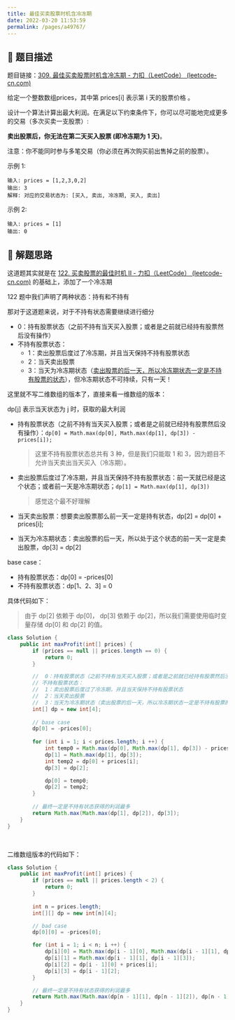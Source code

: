 ```yaml
---
title: 最佳买卖股票时机含冷冻期
date: 2022-03-20 11:53:59
permalink: /pages/a49767/
---
```


## 📃 题目描述

题目链接：[309. 最佳买卖股票时机含冷冻期 - 力扣（LeetCode） (leetcode-cn.com)](https://leetcode-cn.com/problems/best-time-to-buy-and-sell-stock-with-cooldown/)

给定一个整数数组prices，其中第  prices[i] 表示第 i 天的股票价格 。

设计一个算法计算出最大利润。在满足以下约束条件下，你可以尽可能地完成更多的交易（多次买卖一支股票）:

**卖出股票后，你无法在第二天买入股票 (即冷冻期为 1 天)**。

注意：你不能同时参与多笔交易（你必须在再次购买前出售掉之前的股票）。

示例 1:

```
输入: prices = [1,2,3,0,2]
输出: 3 
解释: 对应的交易状态为: [买入, 卖出, 冷冻期, 买入, 卖出]
```

示例 2:

```
输入: prices = [1]
输出: 0
```

## 🔔 解题思路

这道题其实就是在 [122. 买卖股票的最佳时机 II - 力扣（LeetCode） (leetcode-cn.com)](https://leetcode-cn.com/problems/best-time-to-buy-and-sell-stock-ii/) 的基础上，添加了一个冷冻期

122 题中我们声明了两种状态：持有和不持有

那对于这道题来说，对于不持有状态需要继续进行细分

- 0：持有股票状态（之前不持有当天买入股票；或者是之前就已经持有股票然后没有操作）
- 不持有股票状态：
  - 1：卖出股票后度过了冷冻期，并且当天保持不持有股票状态
  - 2：当天卖出股票
  - 3：当天为冷冻期状态（<u>卖出股票的后一天，所以冷冻期状态一定是不持有股票的状态</u>），但冷冻期状态不可持续，只有一天！

这里就不写二维数组的版本了，直接来看一维数组的版本：

dp[j] 表示当天状态为 j 时，获取的最大利润

- 持有股票状态（之前不持有当天买入股票；或者是之前就已经持有股票然后没有操作）：`dp[0] = Math.max(dp[0], Math.max(dp[1], dp[3]) - prices[i]);` 

  > 这里不持有股票状态总共有 3 种，但是我们只能取 1 和 3，因为题目不允许当天卖出当天买入（冷冻期）。

- 卖出股票后度过了冷冻期，并且当天保持不持有股票状态：前一天就已经是这个状态；或者前一天是冷冻期状态；`dp[1] = Math.max(dp[1], dp[3])`

  > 感觉这个最不好理解

- 当天卖出股票：想要卖出股票那么前一天一定是持有状态，dp[2] = dp[0] + prices[i];

- 当天为冷冻期状态：卖出股票的后一天，所以处于这个状态的前一天一定是卖出股票，dp[3] = dp[2]



base case：

- 持有股票状态：dp[0] = -prices[0]
- 不持有股票状态：dp[1、2、3] = 0



具体代码如下：

> 由于 dp[2] 依赖于 dp[0]， dp[3] 依赖于 dp[2]，所以我们需要使用临时变量存储 dp[0] 和 dp[2] 的值。


```java
class Solution {
    public int maxProfit(int[] prices) {
        if (prices == null || prices.length == 0) {
            return 0;
        }

        //  0：持有股票状态（之前不持有当天买入股票；或者是之前就已经持有股票然后没有操作）
        // 不持有股票状态：
        //  1：卖出股票后度过了冷冻期，并且当天保持不持有股票状态
        //  2：当天卖出股票
        //  3：当天为冷冻期状态（卖出股票的后一天，所以冷冻期状态一定是不持有股票的状态），但冷冻期状态不可持续，只有一天
        int[] dp = new int[4];
        
        // base case
        dp[0] = -prices[0];
        
        for (int i = 1; i < prices.length; i ++) {
            int temp0 = Math.max(dp[0], Math.max(dp[1], dp[3]) - prices[i]);
            dp[1] = Math.max(dp[1], dp[3]);
            int temp2 = dp[0] + prices[i];
            dp[3] = dp[2];

            dp[0] = temp0;
            dp[2] = temp2;
        }
        
        // 最终一定是不持有状态获得的利润最多
        return Math.max(Math.max(dp[1], dp[2]), dp[3]);
    }
}
```

<br>

二维数组版本的代码如下：

```java
class Solution {
    public int maxProfit(int[] prices) {
        if (prices == null || prices.length < 2) {
            return 0;
        }
        
        int n = prices.length;
        int[][] dp = new int[n][4];

        // bad case
        dp[0][0] = -prices[0];

        for (int i = 1; i < n; i ++) {
            dp[i][0] = Math.max(dp[i - 1][0], Math.max(dp[i - 1][1], dp[i - 1][3]) - prices[i]);
            dp[i][1] = Math.max(dp[i - 1][1], dp[i - 1][3]);
            dp[i][2] = dp[i - 1][0] + prices[i];
            dp[i][3] = dp[i - 1][2];
        }

        // 最终一定是不持有状态获得的利润最多
        return Math.max(Math.max(dp[n - 1][1], dp[n - 1][2]), dp[n - 1][3]);
    }
}
```

